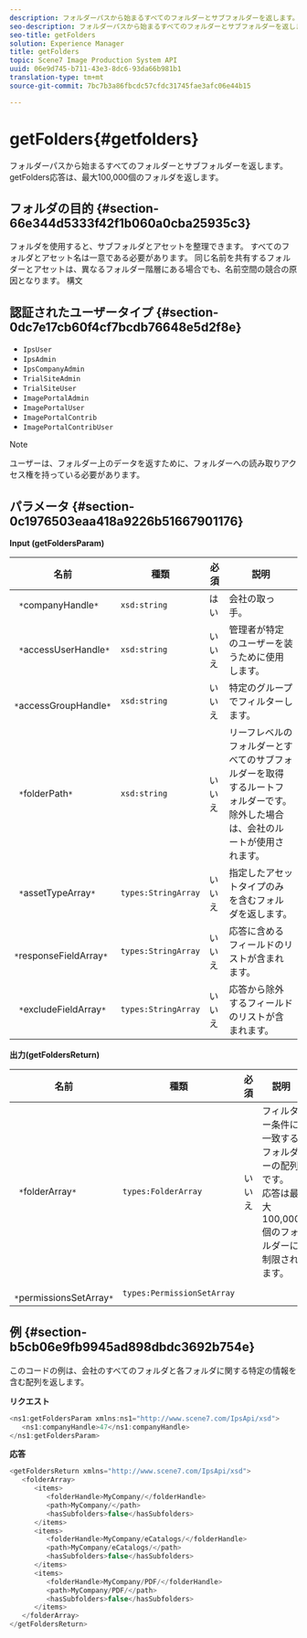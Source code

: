 ```yaml
---
description: フォルダーパスから始まるすべてのフォルダーとサブフォルダーを返します。 getFolders応答は、最大100,000個のフォルダを返します。
seo-description: フォルダーパスから始まるすべてのフォルダーとサブフォルダーを返します。 getFolders応答は、最大100,000個のフォルダを返します。
seo-title: getFolders
solution: Experience Manager
title: getFolders
topic: Scene7 Image Production System API
uuid: 06e9d745-b711-43e3-8dc6-93da66b981b1
translation-type: tm+mt
source-git-commit: 7bc7b3a86fbcdc57cfdc31745fae3afc06e44b15

---
```



# getFolders{#getfolders}

フォルダーパスから始まるすべてのフォルダーとサブフォルダーを返します。 getFolders応答は、最大100,000個のフォルダを返します。

## フォルダの目的 {#section-66e344d5333f42f1b060a0cba25935c3}

フォルダを使用すると、サブフォルダとアセットを整理できます。 すべてのフォルダとアセット名は一意である必要があります。 同じ名前を共有するフォルダーとアセットは、異なるフォルダー階層にある場合でも、名前空間の競合の原因となります。
構文

## 認証されたユーザータイプ {#section-0dc7e17cb60f4cf7bcdb76648e5d2f8e}

* `IpsUser`
* `IpsAdmin`
* `IpsCompanyAdmin`
* `TrialSiteAdmin`
* `TrialSiteUser`
* `ImagePortalAdmin`
* `ImagePortalUser`
* `ImagePortalContrib`
* `ImagePortalContribUser`

>[!NOTE]
>
>ユーザーは、フォルダー上のデータを返すために、フォルダーへの読み取りアクセス権を持っている必要があります。

## パラメータ {#section-0c1976503eaa418a9226b51667901176}

**Input (getFoldersParam)**

| 名前 | 種類 | 必須 | 説明 |
|---|---|---|---|
| ` *`companyHandle`*` | `xsd:string` | はい | 会社の取っ手。 |
| ` *`accessUserHandle`*` | `xsd:string` | いいえ | 管理者が特定のユーザーを装うために使用します。 |
| ` *`accessGroupHandle`*` | `xsd:string` | いいえ | 特定のグループでフィルターします。 |
| ` *`folderPath`*` | `xsd:string` | いいえ | リーフレベルのフォルダーとすべてのサブフォルダーを取得するルートフォルダーです。 除外した場合は、会社のルートが使用されます。 |
| ` *`assetTypeArray`*` | `types:StringArray` | いいえ | 指定したアセットタイプのみを含むフォルダを返します。 |
| ` *`responseFieldArray`*` | `types:StringArray` | いいえ | 応答に含めるフィールドのリストが含まれます。 |
| ` *`excludeFieldArray`*` | `types:StringArray` | いいえ | 応答から除外するフィールドのリストが含まれます。 |

**出力(getFoldersReturn)**

| 名前 | 種類 | 必須 | 説明 |
|---|---|---|---|
| ` *`folderArray`*` | `types:FolderArray` | いいえ | フィルター条件に一致するフォルダーの配列です。 応答は最大100,000個のフォルダーに制限されます。 |
| ` *`permissionsSetArray`*` | `types:PermissionSetArray` |  |  |

## 例 {#section-b5cb06e9fb9945ad898dbdc3692b754e}

このコードの例は、会社のすべてのフォルダと各フォルダに関する特定の情報を含む配列を返します。

**リクエスト**

```java
<ns1:getFoldersParam xmlns:ns1="http://www.scene7.com/IpsApi/xsd">
   <ns1:companyHandle>47</ns1:companyHandle>
</ns1:getFoldersParam>
```

**応答**

```java
<getFoldersReturn xmlns="http://www.scene7.com/IpsApi/xsd">
   <folderArray>
      <items>
         <folderHandle>MyCompany/</folderHandle>
         <path>MyCompany/</path>
         <hasSubfolders>false</hasSubfolders>
      </items>
      <items>
         <folderHandle>MyCompany/eCatalogs/</folderHandle>
         <path>MyCompany/eCatalogs/</path>
         <hasSubfolders>false</hasSubfolders>
      </items>
      <items>
         <folderHandle>MyCompany/PDF/</folderHandle>
         <path>MyCompany/PDF/</path>
         <hasSubfolders>false</hasSubfolders>
      </items>
   </folderArray>
</getFoldersReturn>
```


